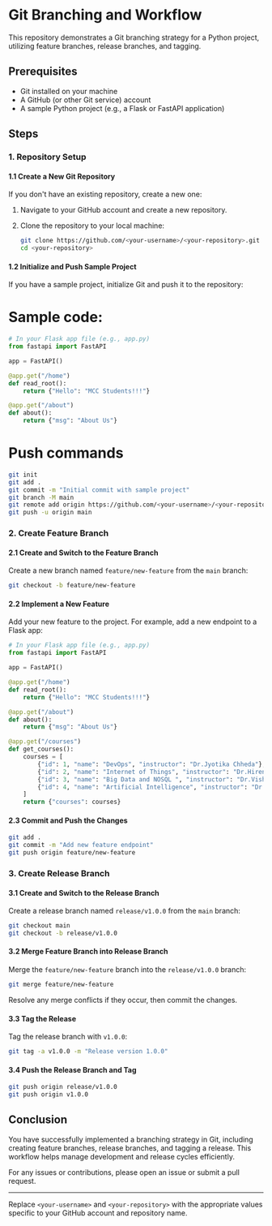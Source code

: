 
# Git Branching and Workflow

This repository demonstrates a Git branching strategy for a Python project, utilizing feature branches, release branches, and tagging.

## Prerequisites

- Git installed on your machine
- A GitHub (or other Git service) account
- A sample Python project (e.g., a Flask or FastAPI application)

## Steps

### 1. Repository Setup

#### 1.1 Create a New Git Repository

If you don't have an existing repository, create a new one:

1. Navigate to your GitHub account and create a new repository.
2. Clone the repository to your local machine:

   ```bash
   git clone https://github.com/<your-username>/<your-repository>.git
   cd <your-repository>
   ```

#### 1.2 Initialize and Push Sample Project

If you have a sample project, initialize Git and push it to the repository:
# Sample code:
```python
# In your Flask app file (e.g., app.py)
from fastapi import FastAPI

app = FastAPI()

@app.get("/home")
def read_root():
    return {"Hello": "MCC Students!!!"}

@app.get("/about")
def about():
    return {"msg": "About Us"}

```
# Push commands

```bash
git init
git add .
git commit -m "Initial commit with sample project"
git branch -M main
git remote add origin https://github.com/<your-username>/<your-repository>.git
git push -u origin main
```

### 2. Create Feature Branch

#### 2.1 Create and Switch to the Feature Branch

Create a new branch named `feature/new-feature` from the `main` branch:

```bash
git checkout -b feature/new-feature
```

#### 2.2 Implement a New Feature

Add your new feature to the project. For example, add a new endpoint to a Flask app:

```python
# In your Flask app file (e.g., app.py)
from fastapi import FastAPI

app = FastAPI()

@app.get("/home")
def read_root():
    return {"Hello": "MCC Students!!!"}

@app.get("/about")
def about():
    return {"msg": "About Us"}

@app.get("/courses")
def get_courses():
    courses = [
        {"id": 1, "name": "DevOps", "instructor": "Dr.Jyotika Chheda"},
        {"id": 2, "name": "Internet of Things", "instructor": "Dr.Hiren Dand"},
        {"id": 3, "name": "Big Data and NOSQL ", "instructor": "Dr.Vishal Borude"},
        {"id": 4, "name": "Artificial Intelligence", "instructor": "Dr.Priti Pathak"}
    ]
    return {"courses": courses}
```

#### 2.3 Commit and Push the Changes

```bash
git add .
git commit -m "Add new feature endpoint"
git push origin feature/new-feature
```

### 3. Create Release Branch

#### 3.1 Create and Switch to the Release Branch

Create a release branch named `release/v1.0.0` from the `main` branch:

```bash
git checkout main
git checkout -b release/v1.0.0
```

#### 3.2 Merge Feature Branch into Release Branch

Merge the `feature/new-feature` branch into the `release/v1.0.0` branch:

```bash
git merge feature/new-feature
```

Resolve any merge conflicts if they occur, then commit the changes.

#### 3.3 Tag the Release

Tag the release branch with `v1.0.0`:

```bash
git tag -a v1.0.0 -m "Release version 1.0.0"
```

#### 3.4 Push the Release Branch and Tag

```bash
git push origin release/v1.0.0
git push origin v1.0.0
```

## Conclusion

You have successfully implemented a branching strategy in Git, including creating feature branches, release branches, and tagging a release. This workflow helps manage development and release cycles efficiently.

For any issues or contributions, please open an issue or submit a pull request.

---

Replace `<your-username>` and `<your-repository>` with the appropriate values specific to your GitHub account and repository name.

